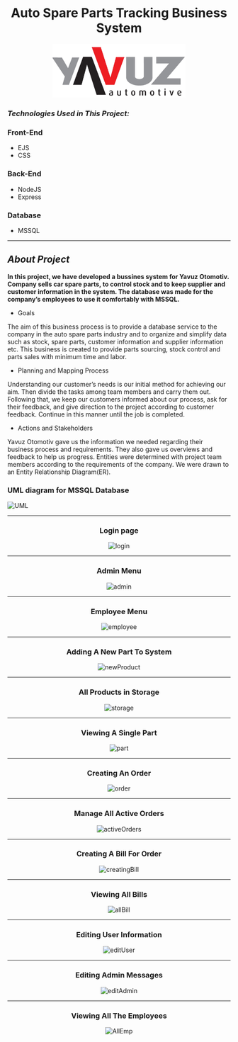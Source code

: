 
<h1 align="center" style="font-weight: bold;">Auto Spare Parts Tracking Business System</h1>

<p align="center">
    <img src="public/images/logo.png" style="width: 300px;" alt="">
</p>

### **_Technologies Used in This Project:_**

### Front-End

- EJS
- CSS

### Back-End

- NodeJS
- Express

### Database

- MSSQL

<hr>

## _About Project_

**In this project, we have developed a bussines system for Yavuz Otomotiv. Company sells car spare parts, to control stock and to keep supplier and customer information in the
system. The database was made for the company’s employees to use it comfortably with MSSQL.**

- Goals

The aim of this business process is to provide a database service to the
company in the auto spare parts industry and to organize and simplify data such as
stock, spare parts, customer information and supplier information etc. This business
is created to provide parts sourcing, stock control and parts sales with minimum
time and labor.

- Planning and Mapping Process

Understanding our customer’s needs is our initial method for achieving our
aim. Then divide the tasks among team members and carry them out. Following that,
we keep our customers informed about our process, ask for their feedback, and give
direction to the project according to customer feedback. Continue in this manner
until the job is completed.

- Actions and Stakeholders

Yavuz Otomotiv gave us the information we needed regarding their business
process and requirements. They also gave us overviews and feedback to help us
progress. Entities were determined with project team members according to the
requirements of the company. We were drawn to an Entity Relationship Diagram(ER).

### **UML diagram for MSSQL Database**

![UML](https://imgur.com/kZnGqFo.png)

<hr>

<div style="text-align: center;" markdown="1">

### **Login page**

![login](https://imgur.com/ybhD9ga.png)

<hr>

### **Admin Menu**

![admin](https://imgur.com/AS3VAZ4.png)

<hr>

### **Employee Menu**

![employee](https://imgur.com/24lccs3.png)

<hr>

### **Adding A New Part To System**

![newProduct](https://imgur.com/PUZKoQS.png)

<hr>

### **All Products in Storage**

![storage](https://imgur.com/zSGyM8I.png)

<hr>

### **Viewing A Single Part**

![part](https://imgur.com/IfAWZAZ.png)

<hr>

### **Creating An Order**

![order](https://imgur.com/zheIN2G.png)

<hr>

### **Manage All Active Orders**

![activeOrders](https://imgur.com/tBtrUn0.png)

<hr>

### **Creating A Bill For Order**

![creatingBill](https://imgur.com/UD1IqgP.png)

<hr>

### **Viewing All Bills**

![allBill](https://imgur.com/jz4AQVy.png)

<hr>

### **Editing User Information**

![editUser](https://imgur.com/0wCeGXo.png)

<hr>

### **Editing Admin Messages**

![editAdmin](https://imgur.com/6pOj0ap.png)

<hr>

### **Viewing All The Employees**

![AllEmp](https://imgur.com/Gy4P6eK.png)

</div>
